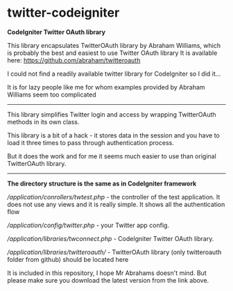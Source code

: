 twitter-codeigniter
===================

**CodeIgniter Twitter OAuth library**

This library encapsulates TwitterOAuth library by Abraham Williams, which is probably the best and easiest to use Twitter OAuth library
It is available here: https://github.com/abraham/twitteroauth

I could not find a readily available twitter library for CodeIgniter so I did it...

It is for lazy people like me for whom examples provided by Abraham Williams seem too complicated

------------------

This library simplifies Twitter login and access by wrapping TwitterOAuth methods in its own class.

This library is a bit of a hack - it stores data in the session and you have to load it three times to pass through authentication process.

But it does the work and for me it seems much easier to use than original TwitterOAuth library.

-----------------

**The directory structure is the same as in CodeIgniter framework**

_/application/conrollers/twtest.php_ - the controller of the test application. It does not use any views and it is really simple. It shows all the authentication flow

_/application/config/twitter.php_ - your Twitter app config.

_/application/libraries/twconnect.php_ - CodeIgniter Twitter OAuth library.

_/application/libraries/twitteroauth/_ - TwitterOAuth library (only twitteroauth folder from github) should be located here

It is included in this repository, I hope Mr Abrahams doesn't mind. But please make sure you download the latest version from the link above.

